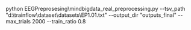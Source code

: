 python EEGPreprosesing\mindbigdata_real_preprocessing.py --tsv_path "d:\trainflow\dataset\datasets\EP1.01.txt" --output_dir "outputs_final" --max_trials 2000 --train_ratio 0.8